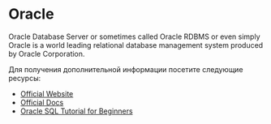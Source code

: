 # Oracle

Oracle Database Server or sometimes called Oracle RDBMS or even simply Oracle is a world leading relational database management system produced by Oracle Corporation.

Для получения дополнительной информации посетите следующие ресурсы:

- [Official Website](https://www.oracle.com/database/)
- [Official Docs](https://docs.oracle.com/en/database/index.html)
- [Oracle SQL Tutorial for Beginners](https://www.youtube.com/watch?v=ObbNGhcxXJA)
